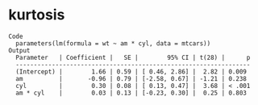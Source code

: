 # kurtosis

    Code
      parameters(lm(formula = wt ~ am * cyl, data = mtcars))
    Output
      Parameter   | Coefficient |   SE |        95% CI | t(28) |      p
      -----------------------------------------------------------------
      (Intercept) |        1.66 | 0.59 | [ 0.46, 2.86] |  2.82 | 0.009 
      am          |       -0.96 | 0.79 | [-2.58, 0.67] | -1.21 | 0.238 
      cyl         |        0.30 | 0.08 | [ 0.13, 0.47] |  3.68 | < .001
      am * cyl    |        0.03 | 0.13 | [-0.23, 0.30] |  0.25 | 0.803 

